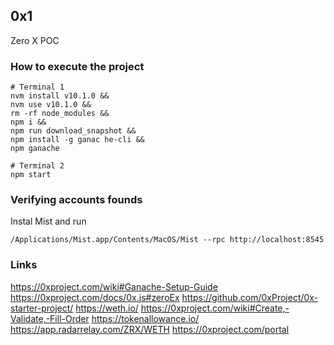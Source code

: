 ## 0x1
Zero X POC

### How to execute the project
```
# Terminal 1
nvm install v10.1.0 &&
nvm use v10.1.0 &&
rm -rf node_modules &&
npm i &&
npm run download_snapshot &&
npm install -g ganac he-cli &&
npm ganache

# Terminal 2
npm start
```

### Verifying accounts founds
Instal Mist and run
```
/Applications/Mist.app/Contents/MacOS/Mist --rpc http://localhost:8545
```

### Links
https://0xproject.com/wiki#Ganache-Setup-Guide
https://0xproject.com/docs/0x.js#zeroEx
https://github.com/0xProject/0x-starter-project/
https://weth.io/
https://0xproject.com/wiki#Create,-Validate,-Fill-Order
https://tokenallowance.io/
https://app.radarrelay.com/ZRX/WETH
https://0xproject.com/portal